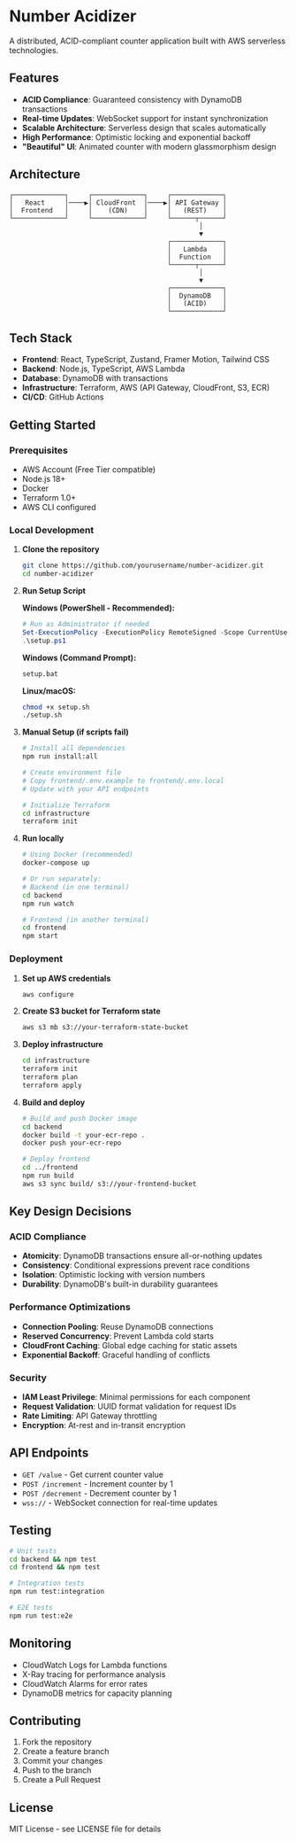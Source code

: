 # Number Acidizer

A distributed, ACID-compliant counter application built with AWS serverless technologies.

## Features

- **ACID Compliance**: Guaranteed consistency with DynamoDB transactions
- **Real-time Updates**: WebSocket support for instant synchronization
- **Scalable Architecture**: Serverless design that scales automatically
- **High Performance**: Optimistic locking and exponential backoff
- **"Beautiful" UI**: Animated counter with modern glassmorphism design

## Architecture

```
┌─────────────┐     ┌─────────────┐     ┌─────────────┐
│   React     │────▶│ CloudFront  │────▶│ API Gateway │
│  Frontend   │     │    (CDN)    │     │   (REST)    │
└─────────────┘     └─────────────┘     └──────┬──────┘
                                                │
                                                ▼
                                        ┌─────────────┐
                                        │   Lambda    │
                                        │  Function   │
                                        └──────┬──────┘
                                                │
                                                ▼
                                        ┌─────────────┐
                                        │  DynamoDB   │
                                        │   (ACID)    │
                                        └─────────────┘
```

## Tech Stack

- **Frontend**: React, TypeScript, Zustand, Framer Motion, Tailwind CSS
- **Backend**: Node.js, TypeScript, AWS Lambda
- **Database**: DynamoDB with transactions
- **Infrastructure**: Terraform, AWS (API Gateway, CloudFront, S3, ECR)
- **CI/CD**: GitHub Actions

## Getting Started

### Prerequisites

- AWS Account (Free Tier compatible)
- Node.js 18+
- Docker
- Terraform 1.0+
- AWS CLI configured

### Local Development

1. **Clone the repository**

   ```bash
   git clone https://github.com/yourusername/number-acidizer.git
   cd number-acidizer
   ```

2. **Run Setup Script**

   **Windows (PowerShell - Recommended):**

   ```powershell
   # Run as Administrator if needed
   Set-ExecutionPolicy -ExecutionPolicy RemoteSigned -Scope CurrentUser
   .\setup.ps1
   ```

   **Windows (Command Prompt):**

   ```cmd
   setup.bat
   ```

   **Linux/macOS:**

   ```bash
   chmod +x setup.sh
   ./setup.sh
   ```

3. **Manual Setup (if scripts fail)**

   ```bash
   # Install all dependencies
   npm run install:all

   # Create environment file
   # Copy frontend/.env.example to frontend/.env.local
   # Update with your API endpoints

   # Initialize Terraform
   cd infrastructure
   terraform init
   ```

4. **Run locally**

   ```bash
   # Using Docker (recommended)
   docker-compose up

   # Or run separately:
   # Backend (in one terminal)
   cd backend
   npm run watch

   # Frontend (in another terminal)
   cd frontend
   npm start
   ```

### Deployment

1. **Set up AWS credentials**

   ```bash
   aws configure
   ```

2. **Create S3 bucket for Terraform state**

   ```bash
   aws s3 mb s3://your-terraform-state-bucket
   ```

3. **Deploy infrastructure**

   ```bash
   cd infrastructure
   terraform init
   terraform plan
   terraform apply
   ```

4. **Build and deploy**

   ```bash
   # Build and push Docker image
   cd backend
   docker build -t your-ecr-repo .
   docker push your-ecr-repo

   # Deploy frontend
   cd ../frontend
   npm run build
   aws s3 sync build/ s3://your-frontend-bucket
   ```

## Key Design Decisions

### ACID Compliance

- **Atomicity**: DynamoDB transactions ensure all-or-nothing updates
- **Consistency**: Conditional expressions prevent race conditions
- **Isolation**: Optimistic locking with version numbers
- **Durability**: DynamoDB's built-in durability guarantees

### Performance Optimizations

- **Connection Pooling**: Reuse DynamoDB connections
- **Reserved Concurrency**: Prevent Lambda cold starts
- **CloudFront Caching**: Global edge caching for static assets
- **Exponential Backoff**: Graceful handling of conflicts

### Security

- **IAM Least Privilege**: Minimal permissions for each component
- **Request Validation**: UUID format validation for request IDs
- **Rate Limiting**: API Gateway throttling
- **Encryption**: At-rest and in-transit encryption

## API Endpoints

- `GET /value` - Get current counter value
- `POST /increment` - Increment counter by 1
- `POST /decrement` - Decrement counter by 1
- `wss://` - WebSocket connection for real-time updates

## Testing

```bash
# Unit tests
cd backend && npm test
cd frontend && npm test

# Integration tests
npm run test:integration

# E2E tests
npm run test:e2e
```

## Monitoring

- CloudWatch Logs for Lambda functions
- X-Ray tracing for performance analysis
- CloudWatch Alarms for error rates
- DynamoDB metrics for capacity planning

## Contributing

1. Fork the repository
2. Create a feature branch
3. Commit your changes
4. Push to the branch
5. Create a Pull Request

## License

MIT License - see LICENSE file for details
